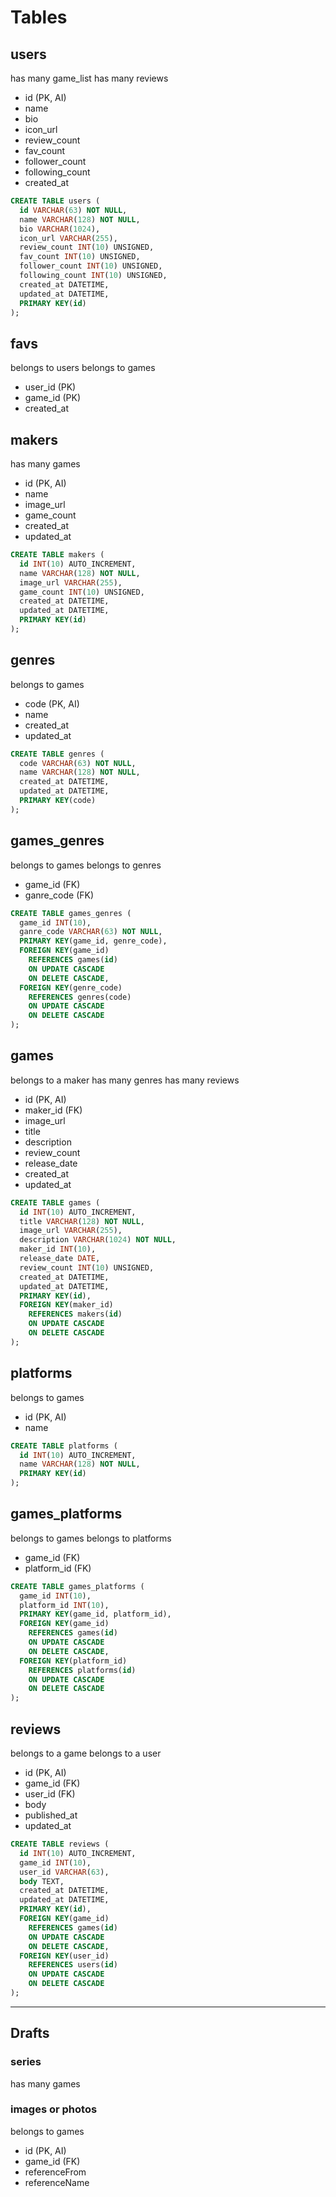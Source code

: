 # Tables

## users

has many game_list
has many reviews

- id (PK, AI)
- name
- bio
- icon_url
- review_count
- fav_count
- follower_count
- following_count
- created_at

```sql
CREATE TABLE users (
  id VARCHAR(63) NOT NULL,
  name VARCHAR(128) NOT NULL,
  bio VARCHAR(1024),
  icon_url VARCHAR(255),
  review_count INT(10) UNSIGNED,
  fav_count INT(10) UNSIGNED,
  follower_count INT(10) UNSIGNED,
  following_count INT(10) UNSIGNED,
  created_at DATETIME,
  updated_at DATETIME,
  PRIMARY KEY(id)
);
```

## favs

belongs to users
belongs to games

- user_id (PK)
- game_id (PK)
- created_at

## makers

has many games

- id (PK, AI)
- name
- image_url
- game_count
- created_at
- updated_at

```sql
CREATE TABLE makers (
  id INT(10) AUTO_INCREMENT,
  name VARCHAR(128) NOT NULL,
  image_url VARCHAR(255),
  game_count INT(10) UNSIGNED,
  created_at DATETIME,
  updated_at DATETIME,
  PRIMARY KEY(id)
);
```

## genres

belongs to games

- code (PK, AI)
- name
- created_at
- updated_at

```sql
CREATE TABLE genres (
  code VARCHAR(63) NOT NULL,
  name VARCHAR(128) NOT NULL,
  created_at DATETIME,
  updated_at DATETIME,
  PRIMARY KEY(code)
);
```

## games_genres

belongs to games
belongs to genres

- game_id (FK)
- ganre_code (FK)

```sql
CREATE TABLE games_genres (
  game_id INT(10),
  ganre_code VARCHAR(63) NOT NULL,
  PRIMARY KEY(game_id, genre_code),
  FOREIGN KEY(game_id)
    REFERENCES games(id)
    ON UPDATE CASCADE
    ON DELETE CASCADE,
  FOREIGN KEY(genre_code)
    REFERENCES genres(code)
    ON UPDATE CASCADE
    ON DELETE CASCADE
);
```

## games

belongs to a maker
has many genres
has many reviews

- id (PK, AI)
- maker_id (FK)
- image_url
- title
- description
- review_count
- release_date
- created_at
- updated_at

```sql
CREATE TABLE games (
  id INT(10) AUTO_INCREMENT,
  title VARCHAR(128) NOT NULL,
  image_url VARCHAR(255),
  description VARCHAR(1024) NOT NULL,
  maker_id INT(10),
  release_date DATE,
  review_count INT(10) UNSIGNED,
  created_at DATETIME,
  updated_at DATETIME,
  PRIMARY KEY(id),
  FOREIGN KEY(maker_id)
    REFERENCES makers(id)
    ON UPDATE CASCADE
    ON DELETE CASCADE
);
```

## platforms

belongs to games

- id (PK, AI)
- name

```sql
CREATE TABLE platforms (
  id INT(10) AUTO_INCREMENT,
  name VARCHAR(128) NOT NULL,
  PRIMARY KEY(id)
);
```

## games_platforms

belongs to games
belongs to platforms

- game_id (FK)
- platform_id (FK)

```sql
CREATE TABLE games_platforms (
  game_id INT(10),
  platform_id INT(10),
  PRIMARY KEY(game_id, platform_id),
  FOREIGN KEY(game_id)
    REFERENCES games(id)
    ON UPDATE CASCADE
    ON DELETE CASCADE,
  FOREIGN KEY(platform_id)
    REFERENCES platforms(id)
    ON UPDATE CASCADE
    ON DELETE CASCADE
);
```

## reviews

belongs to a game
belongs to a user

- id (PK, AI)
- game_id (FK)
- user_id (FK)
- body
- published_at
- updated_at

```sql
CREATE TABLE reviews (
  id INT(10) AUTO_INCREMENT,
  game_id INT(10),
  user_id VARCHAR(63),
  body TEXT,
  created_at DATETIME,
  updated_at DATETIME,
  PRIMARY KEY(id),
  FOREIGN KEY(game_id)
    REFERENCES games(id)
    ON UPDATE CASCADE
    ON DELETE CASCADE,
  FOREIGN KEY(user_id)
    REFERENCES users(id)
    ON UPDATE CASCADE
    ON DELETE CASCADE
);
```

---

## Drafts

### series

has many games

### images or photos

belongs to games

- id (PK, AI)
- game_id (FK)
- referenceFrom
- referenceName
